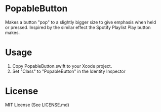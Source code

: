 # PopableButton
Makes a button "pop" to a slightly bigger size to give emphasis when held or pressed. Inspired by the similar effect the Spotify Playlist Play button makes.

# Usage
1. Copy PopableButton.swift to your Xcode project.
2. Set "Class" to "PopableButton" in the Identity Inspector

# License
MIT License (See LICENSE.md)
